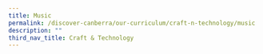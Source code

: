 ```yaml
---
title: Music
permalink: /discover-canberra/our-curriculum/craft-n-technology/music
description: ""
third_nav_title: Craft & Technology
---
```

